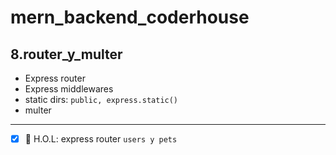 # mern_backend_coderhouse
## 8.router_y_multer
- Express router
- Express middlewares
- static dirs: `public, express.static()`
-  multer
----
- [x] 🥼 H.O.L: express router `users y pets`